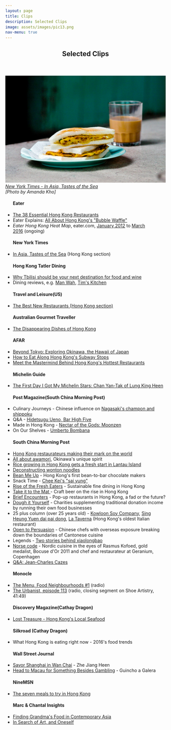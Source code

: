 ```yaml
---
layout: page
title: Clips
description: Selected Clips
image: assets/images/pic13.png
nav-menu: true
---
```


<!-- Main -->
<div id="main">

<!-- One -->
<section id="one">
	<div class="inner">
		<header class="major">
			<h2>Selected Clips</h2>
			</header>
		<p><span class="image fit"><img src="assets/images/pic13.png" alt="" /><i><a href="http://www.nytimes.com/interactive/2015/02/18/travel/In-Asia-Tastes-of-the-Sea.html?ref=travel" target="_blank">New York Times - In Asia, Tastes of the Sea</a><br />[Photo by Amanda Kho]</i></span>
<div class="row">
<div class="4u 12u$(medium)">
<ul class="alt">
<h4>Eater</h4>
<li><a href="http://www.eater.com/maps/best-hong-kong-restaurants" target="_blank">The 38 Essential Hong Kong Restaurants</a></li>
<li>Eater Explains:&nbsp;<a href="https://www.eater.com/2017/7/7/15928320/hong-kong-bubble-waffle-egglet-gai-daan-zai-ice-cream" target="_blank">All About Hong Kong's "Bubble Waffle"</a></li>
<li><i>Eater Hong Kong Heat Map</i>, eater.com,&nbsp;<a href="http://eater.com/archives/2012/01/09/the-eater-hong-kong-heat-map-where-to-eat-right-now.php" target="_blank">January 2012</a>&nbsp;to&nbsp;<a href="http://www.eater.com/maps/best-new-restaurants-hong-kong" target="_blank">March 2016</a>&nbsp;(ongoing)</li>
<h4>New York Times</h4>
<li><a href="http://www.nytimes.com/interactive/2015/02/18/travel/In-Asia-Tastes-of-the-Sea.html?ref=travel" target="_blank">In Asia, Tastes of the Sea</a>&nbsp;(Hong Kong section)</li>
<h4>Hong Kong Tatler Dining</h4>
<li><a href="http://hk.dining.asiatatler.com/features/why-tbilisi-should-be-your-next-destination-for-food-and-wine#slide-1" target="_blank">Why Tbilisi should be your next destination for food and wine</a></li>
<li>Dining reviews, e.g.&nbsp;<a href="http://hk.dining.asiatatler.com/restaurants/yee-tung-he42" target="_blank">Man Wah</a>,&nbsp;<a href="http://hk.dining.asiatatler.com/restaurants/tim-s-kitchen-elements" target="_blank">Tim's Kitchen</a></li>
<h4>Travel and Leisure(US)</h4>
<li><a href="http://www.travelandleisure.com/slideshows/tls-best-new-restaurants-2015-edition/7" target="_blank">The Best New Restaurants (Hong Kong section)</a></li>
<h4>Australian Gourmet Traveller</h4>
<li><a href="http://www.gourmettraveller.com.au/the-disappearing-dishes-of-hong-kong.htm" target="_blank">The Disappearing Dishes of Hong Kong</a></li>
</ul>
</div>
<div class="4u 12u$(medium)">
<ul class="alt">
<h4>AFAR</h4>
<li><a href="https://www.afar.com/magazine/beyond-tokyo-exploring-okinawa-the-hawaii-of-japan" target="_blank">Beyond Tokyo: Exploring Okinawa, the Hawaii of Japan</a></li>
<li><a href="http://www.afar.com/travel-tips/how-to-eat-along-hong-kongs-subway-stops" target="_blank">How to Eat Along Hong Kong's Subway Stops</a></li>
<li><a href="http://www.afar.com/magazine/meet-the-mastermind-behind-hong-kongs-hottest-restaurants" target="_blank">Meet the Mastermind Behind Hong Kong's Hottest Restaurants</a></li>
<h4>Michelin Guide</h4>
<li><a href="https://guide.michelin.sg/the-first-day-i-got-my-michelin-stars-chan-yan-tak-of-lung-king-heen" target="_blank">The First Day I Got My Michelin Stars: Chan Yan-Tak of Lung King Heen</a></li>
<h4>Post Magazine(South China Morning Post)</h4>
<li>Culinary Journeys - Chinese influence on <a href="http://www.scmp.com/magazines/post-magazine/food-drink/article/2005548/why-some-nagasakis-iconic-dishes-have-chinese" target="_blank">Nagasaki's champon and shippoku</a></li>
<li>Q&amp;A - <a href="http://www.scmp.com/magazines/post-magazine/food-drink/article/2019321/why-legendary-tokyo-bars-mixologist-owner-doesnt" target="_blank">Hidetsugu Ueno, Bar High Five</a></li>
<li>Made in Hong Kong - <a href="http://www.scmp.com/magazines/post-magazine/food-drink/article/1989745/husband-and-wife-behind-hong-kong-craft-beer" target="_blank">Nectar of the Gods: Moonzen</a></li>
<li>On Our Shelves - <a href="http://www.scmp.com/magazines/post-magazine/food-drink/article/2088930/we-take-peek-inside-top-hong-kong-italian-chef" target="_blank">Umberto Bombana</a></li>
</ul>
</div>
<div class="4u 12u$(small)">
<ul class="alt">
<h4>South China Morning Post</h4>
<li><a href="http://www.scmp.com/lifestyle/food-drink/article/2005518/hong-kong-chefs-and-food-impresarios-making-their-mark-globally" target="_blank">Hong Kong restaurateurs making their mark on the world</a></li>
<li><a href="http://www.scmp.com/lifestyle/food-drink/article/1982642/hong-kong-drinkers-get-ready-awamori-invasion-okinawa" target="_blank">All about awamori</a>, Okinawa's unique spirit</li>
<li><a href="http://www.scmp.com/lifestyle/food-drink/article/1967913/rice-growing-hong-kong-gets-fresh-start-lantau-island" target="_blank">Rice growing in Hong Kong gets a fresh start in Lantau Island</a></li>
<li><a href="http://multimedia.scmp.com/wonton-noodles/" target="_blank">Deconstructing wonton noodles</a>&nbsp;</li>
<li><a href="http://www.scmp.com/lifestyle/food-drink/article/1863217/two-sisters-open-hong-kongs-first-bean-bar-chocolate-factory" target="_blank">Bean Me Up</a>&nbsp;- Hong Kong's first bean-to-bar chocolate makers</li>
<li>Snack Time -&nbsp;<a href="http://www.scmp.com/magazines/48-hours/article/1809090/get-miniature-bowl-wonton-noodles-chee-kei" target="_blank">Chee Kei's "sai yung"</a></li>
<li><a href="http://www.scmp.com/magazines/48hrs/article/1483697/hong-kong-restaurants-turning-toward-sustainable-organic-fare" target="_blank">Rise of the Fresh Eaters</a>&nbsp;- Sustainable fine dining in Hong Kong</li>
<li><a href="http://www.scmp.com/magazines/48hrs/article/1334610/take-it-mat" target="_blank">Take it to the Mat&nbsp;</a>- Craft beer on the rise in Hong Kong</li>
<li><a href="http://www.scmp.com/magazines/48hrs/article/1250599/pop-restaurants-brief-history" target="_blank">Brief Encounters</a>&nbsp;- Pop-up restaurants in Hong Kong, a fad or the future?</li>
<li><a href="http://www.scmp.com/magazines/48hrs/article/1226664/dough-it-yourself" target="_blank">Dough it Yourself</a>&nbsp;- Charities supplementing traditional donation income by running their own food businesses</li>
<li>25 plus column (over 25 years old) -&nbsp;<a href="http://www.scmp.com/magazines/48hrs/article/1213189/sauce-code" target="_blank">Kowloon Soy Company</a>,&nbsp;<a href="http://www.scmp.com/magazines/48hrs/article/1223888/dai-pai-dongs-history-rich-its-tomato-broth" target="_blank">Sing Heung Yuen dai pai dong</a>, <a href="http://www.scmp.com/magazines/48hrs/article/1324507/la-taverna-hong-kongs-oldest-italian-restaurant-has-kept-its-rustic" target="_blank">La Taverna</a> (Hong Kong's oldest Italian restaurant)</li>
<li><a href="http://www.scmp.com/lifestyle/food-wine/article/1103718/feast-meets-west-hong-kong">Open to Persuasion</a>&nbsp;- Chinese chefs with overseas exposure breaking down the boundaries of Cantonese cuisine</li>
<li>Legends - <a href="http://www.scmp.com/lifestyle/food-wine/article/1129426/legends-two-stories-behind-xiaolongbao#comments" target="_blank">Two stories behind xiaolongbao</a></li>
<li><a href="https://docs.google.com/open?id=0B56_9hXpqnobUDVsdGlTa0M5YXM" target="_blank">Norse code</a>&nbsp;- Nordic cuisine in the eyes of Rasmus Kofoed, gold medalist, Bocuse d'Or 2011 and chef and restaurateur at Geranium, Copenhagen&nbsp;</li>
<li><a href="http://www.scmp.com/article/996536/jean-charles-cazes" target="_blank">Q&amp;A: Jean-Charles Cazes</a></li>
<h4>Monocle</h4>
<li><a href="https://monocle.com/radio/shows/the-menu/food-neighbourhoods-1/" target="_blank">The Menu, Food Neighbourhoods #1</a>&nbsp;(radio)</li>
<li><a href="http://monocle.com/radio/shows/the-urbanist/113/" target="_blank">The Urbanist, episode 113</a> (radio, closing segment on Shoe Artistry, 41:49)</li>
</ul>
</div>
<div class="4u 12u$(medium)">
<ul class="alt">
<h4>Discovery Magazine(Cathay Dragon)</h4>
<li><a href="http://discovery.cathaypacific.com/hong-kongish-lost-treasures/" target="_blank">Lost Treasure - Hong Kong's Local Seafood</a></li>
<h4>Silkroad (Cathay Dragon)</h4>
<li>What Hong Kong is eating right now - 2016's food trends</li>
<h4>Wall Street Journal</h4>
<li><a href="http://blogs.wsj.com/scene/2012/07/05/savoring-shanghai-in-wan-chai/"  target="_blank">Savor Shanghai in Wan Chai</a>&nbsp;- Zhe Jiang Heen</li>
<li><a href="http://blogs.wsj.com/scene/2012/06/13/head-to-macau-for-something-besides-gambling/"  target="_blank">Head to Macau for Something Besides Gambling</a>&nbsp;- Guincho a Galera</li>
<h4>NineMSN</h4>
<li><a href="http://elsewhere.nine.com.au/2016/04/01/14/31/hong-kong-seven-meals" target="_blank">The seven meals to try in Hong Kong</a></li>
<h4>Marc & Chantal Insights</h4>
<li><a href="http://www.marc-chantal.com/insights-post/finding-grandmas-food-in-contemporary-asia" target="_blank">Finding Grandma's Food in Contemporary Asia</a></li>
<li><a href="http://www.marc-chantal.com/insights-post/in-search-of-art" target="_blank">In Search of Art, and Oneself</a></li>
</ul>
</div>
</div>
		</p>
	</div>
</section>


</div>
